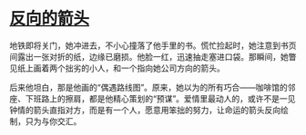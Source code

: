 # [反向的箭头](https://hoo.be/91w-web)

地铁即将关门，她冲进去，不小心撞落了他手里的书。慌忙捡起时，她注意到书页间露出一张对折的纸，边缘已磨损。他脸一红，迅速抽走塞进口袋。那瞬间，她瞥见纸上画着两个拙劣的小人，和一个指向她公司方向的箭头。

后来他坦白，那是他画的“偶遇路线图”。原来，她以为的所有巧合——咖啡馆的邻座、下班路上的擦肩，都是他精心策划的“预谋”。爱情里最动人的，或许不是一见钟情的箭头直指对方，而是有一个人，愿意用笨拙的努力，让命运的箭头反向绘制，只为与你交汇。
